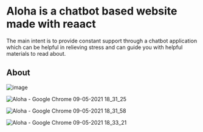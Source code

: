 # Aloha is a chatbot based website made with reaact 
The main intent is to provide constant support through a chatbot application which can be helpful in relieving stress and can guide you with helpful materials to read about.


## About
![image](https://user-images.githubusercontent.com/47170879/117572292-e6283880-b0ef-11eb-94a4-9610f6bd00d3.png)


![Aloha - Google Chrome 09-05-2021 18_31_25](https://user-images.githubusercontent.com/47170879/117574424-a581ec80-b0fa-11eb-838c-634ba730a425.png)


![Aloha - Google Chrome 09-05-2021 18_31_58](https://user-images.githubusercontent.com/47170879/117574431-adda2780-b0fa-11eb-8643-870359fd9937.png)


![Aloha - Google Chrome 09-05-2021 18_33_21](https://user-images.githubusercontent.com/47170879/117574441-b5013580-b0fa-11eb-99d0-dc9be816c587.png)




